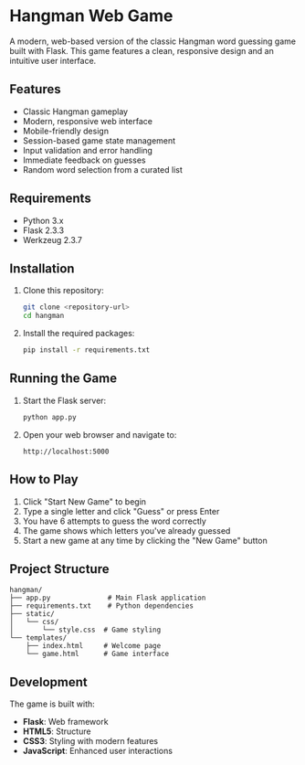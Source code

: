 # Hangman Web Game

A modern, web-based version of the classic Hangman word guessing game built with Flask. This game features a clean, responsive design and an intuitive user interface.

## Features

- Classic Hangman gameplay
- Modern, responsive web interface
- Mobile-friendly design
- Session-based game state management
- Input validation and error handling
- Immediate feedback on guesses
- Random word selection from a curated list

## Requirements

- Python 3.x
- Flask 2.3.3
- Werkzeug 2.3.7

## Installation

1. Clone this repository:
   ```bash
   git clone <repository-url>
   cd hangman
   ```

2. Install the required packages:
   ```bash
   pip install -r requirements.txt
   ```

## Running the Game

1. Start the Flask server:
   ```bash
   python app.py
   ```

2. Open your web browser and navigate to:
   ```
   http://localhost:5000
   ```

## How to Play

1. Click "Start New Game" to begin
2. Type a single letter and click "Guess" or press Enter
3. You have 6 attempts to guess the word correctly
4. The game shows which letters you've already guessed
5. Start a new game at any time by clicking the "New Game" button

## Project Structure

```
hangman/
├── app.py              # Main Flask application
├── requirements.txt    # Python dependencies
├── static/
│   └── css/
│       └── style.css  # Game styling
└── templates/
    ├── index.html     # Welcome page
    └── game.html      # Game interface
```

## Development

The game is built with:
- **Flask**: Web framework
- **HTML5**: Structure
- **CSS3**: Styling with modern features
- **JavaScript**: Enhanced user interactions

